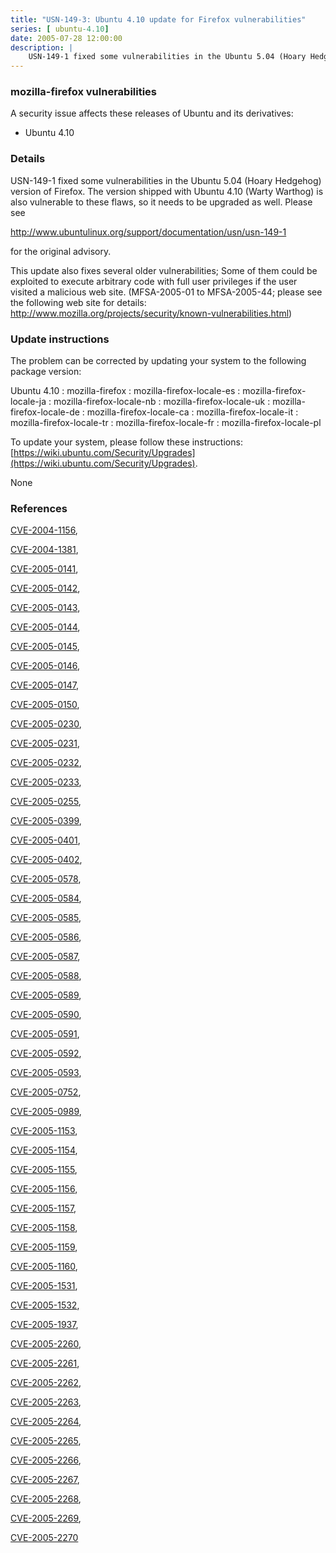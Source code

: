 ```yaml
---
title: "USN-149-3: Ubuntu 4.10 update for Firefox vulnerabilities"
series: [ ubuntu-4.10]
date: 2005-07-28 12:00:00
description: |
    USN-149-1 fixed some vulnerabilities in the Ubuntu 5.04 (Hoary Hedgehog) version of Firefox. The version shipped with Ubuntu 4.10 (Warty Warthog) is also vulnerable to these flaws, so it needs to be upgraded as well. Please see
--- 
```

 
 


### mozilla-firefox vulnerabilities

A security issue affects these releases of Ubuntu and its derivatives:

* Ubuntu 4.10

### Details

USN-149-1 fixed some vulnerabilities in the Ubuntu 5.04 (Hoary Hedgehog) version of Firefox. The version shipped with Ubuntu 4.10 (Warty Warthog) is also vulnerable to these flaws, so it needs to be upgraded as well. Please see

 http://www.ubuntulinux.org/support/documentation/usn/usn-149-1

for the original advisory.

This update also fixes several older vulnerabilities; Some of them could be exploited to execute arbitrary code with full user privileges if the user visited a malicious web site. (MFSA-2005-01 to MFSA-2005-44; please see the following web site for details: http://www.mozilla.org/projects/security/known-vulnerabilities.html)

### Update instructions

The problem can be corrected by updating your system to the following package version:

Ubuntu 4.10
 : mozilla-firefox 
 : mozilla-firefox-locale-es 
 : mozilla-firefox-locale-ja 
 : mozilla-firefox-locale-nb 
 : mozilla-firefox-locale-uk 
 : mozilla-firefox-locale-de 
 : mozilla-firefox-locale-ca 
 : mozilla-firefox-locale-it 
 : mozilla-firefox-locale-tr 
 : mozilla-firefox-locale-fr 
 : mozilla-firefox-locale-pl 

To update your system, please follow these instructions: [https://wiki.ubuntu.com/Security/Upgrades](https://wiki.ubuntu.com/Security/Upgrades).

None

### References

 
 [CVE-2004-1156](http://people.ubuntu.com/~ubuntu-security/cve/CVE-2004-1156), 

 [CVE-2004-1381](http://people.ubuntu.com/~ubuntu-security/cve/CVE-2004-1381), 

 [CVE-2005-0141](http://people.ubuntu.com/~ubuntu-security/cve/CVE-2005-0141), 

 [CVE-2005-0142](http://people.ubuntu.com/~ubuntu-security/cve/CVE-2005-0142), 

 [CVE-2005-0143](http://people.ubuntu.com/~ubuntu-security/cve/CVE-2005-0143), 

 [CVE-2005-0144](http://people.ubuntu.com/~ubuntu-security/cve/CVE-2005-0144), 

 [CVE-2005-0145](http://people.ubuntu.com/~ubuntu-security/cve/CVE-2005-0145), 

 [CVE-2005-0146](http://people.ubuntu.com/~ubuntu-security/cve/CVE-2005-0146), 

 [CVE-2005-0147](http://people.ubuntu.com/~ubuntu-security/cve/CVE-2005-0147), 

 [CVE-2005-0150](http://people.ubuntu.com/~ubuntu-security/cve/CVE-2005-0150), 

 [CVE-2005-0230](http://people.ubuntu.com/~ubuntu-security/cve/CVE-2005-0230), 

 [CVE-2005-0231](http://people.ubuntu.com/~ubuntu-security/cve/CVE-2005-0231), 

 [CVE-2005-0232](http://people.ubuntu.com/~ubuntu-security/cve/CVE-2005-0232), 

 [CVE-2005-0233](http://people.ubuntu.com/~ubuntu-security/cve/CVE-2005-0233), 

 [CVE-2005-0255](http://people.ubuntu.com/~ubuntu-security/cve/CVE-2005-0255), 

 [CVE-2005-0399](http://people.ubuntu.com/~ubuntu-security/cve/CVE-2005-0399), 

 [CVE-2005-0401](http://people.ubuntu.com/~ubuntu-security/cve/CVE-2005-0401), 

 [CVE-2005-0402](http://people.ubuntu.com/~ubuntu-security/cve/CVE-2005-0402), 

 [CVE-2005-0578](http://people.ubuntu.com/~ubuntu-security/cve/CVE-2005-0578), 

 [CVE-2005-0584](http://people.ubuntu.com/~ubuntu-security/cve/CVE-2005-0584), 

 [CVE-2005-0585](http://people.ubuntu.com/~ubuntu-security/cve/CVE-2005-0585), 

 [CVE-2005-0586](http://people.ubuntu.com/~ubuntu-security/cve/CVE-2005-0586), 

 [CVE-2005-0587](http://people.ubuntu.com/~ubuntu-security/cve/CVE-2005-0587), 

 [CVE-2005-0588](http://people.ubuntu.com/~ubuntu-security/cve/CVE-2005-0588), 

 [CVE-2005-0589](http://people.ubuntu.com/~ubuntu-security/cve/CVE-2005-0589), 

 [CVE-2005-0590](http://people.ubuntu.com/~ubuntu-security/cve/CVE-2005-0590), 

 [CVE-2005-0591](http://people.ubuntu.com/~ubuntu-security/cve/CVE-2005-0591), 

 [CVE-2005-0592](http://people.ubuntu.com/~ubuntu-security/cve/CVE-2005-0592), 

 [CVE-2005-0593](http://people.ubuntu.com/~ubuntu-security/cve/CVE-2005-0593), 

 [CVE-2005-0752](http://people.ubuntu.com/~ubuntu-security/cve/CVE-2005-0752), 

 [CVE-2005-0989](http://people.ubuntu.com/~ubuntu-security/cve/CVE-2005-0989), 

 [CVE-2005-1153](http://people.ubuntu.com/~ubuntu-security/cve/CVE-2005-1153), 

 [CVE-2005-1154](http://people.ubuntu.com/~ubuntu-security/cve/CVE-2005-1154), 

 [CVE-2005-1155](http://people.ubuntu.com/~ubuntu-security/cve/CVE-2005-1155), 

 [CVE-2005-1156](http://people.ubuntu.com/~ubuntu-security/cve/CVE-2005-1156), 

 [CVE-2005-1157](http://people.ubuntu.com/~ubuntu-security/cve/CVE-2005-1157), 

 [CVE-2005-1158](http://people.ubuntu.com/~ubuntu-security/cve/CVE-2005-1158), 

 [CVE-2005-1159](http://people.ubuntu.com/~ubuntu-security/cve/CVE-2005-1159), 

 [CVE-2005-1160](http://people.ubuntu.com/~ubuntu-security/cve/CVE-2005-1160), 

 [CVE-2005-1531](http://people.ubuntu.com/~ubuntu-security/cve/CVE-2005-1531), 

 [CVE-2005-1532](http://people.ubuntu.com/~ubuntu-security/cve/CVE-2005-1532), 

 [CVE-2005-1937](http://people.ubuntu.com/~ubuntu-security/cve/CVE-2005-1937), 

 [CVE-2005-2260](http://people.ubuntu.com/~ubuntu-security/cve/CVE-2005-2260), 

 [CVE-2005-2261](http://people.ubuntu.com/~ubuntu-security/cve/CVE-2005-2261), 

 [CVE-2005-2262](http://people.ubuntu.com/~ubuntu-security/cve/CVE-2005-2262), 

 [CVE-2005-2263](http://people.ubuntu.com/~ubuntu-security/cve/CVE-2005-2263), 

 [CVE-2005-2264](http://people.ubuntu.com/~ubuntu-security/cve/CVE-2005-2264), 

 [CVE-2005-2265](http://people.ubuntu.com/~ubuntu-security/cve/CVE-2005-2265), 

 [CVE-2005-2266](http://people.ubuntu.com/~ubuntu-security/cve/CVE-2005-2266), 

 [CVE-2005-2267](http://people.ubuntu.com/~ubuntu-security/cve/CVE-2005-2267), 

 [CVE-2005-2268](http://people.ubuntu.com/~ubuntu-security/cve/CVE-2005-2268), 

 [CVE-2005-2269](http://people.ubuntu.com/~ubuntu-security/cve/CVE-2005-2269), 

 [CVE-2005-2270](http://people.ubuntu.com/~ubuntu-security/cve/CVE-2005-2270)
 

